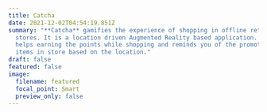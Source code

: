 ```yaml
---
title: Catcha
date: 2021-12-02T04:54:19.851Z
summary: "**Catcha** gamifies the experience of shopping in offline retail
  stores. It is a location driven Augmented Reality based application. Catcha
  helps earning the points while shopping and reminds you of the promotions
  items in store based on the location."
draft: false
featured: false
image:
  filename: featured
  focal_point: Smart
  preview_only: false
---
```

